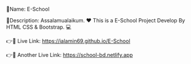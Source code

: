 🎯Name: E-School

📄Description: Assalamualaikum. ❤️ This is a E-School Project Develop By HTML CSS & Bootstrap. 💻

👉🔗 Live Link: https://ialamin69.github.io/E-School

👉🔗 Another Live Link: https://school-bd.netlify.app
